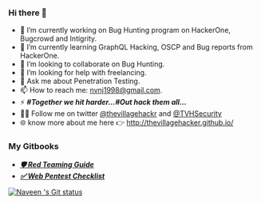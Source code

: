 ### Hi there 👋

- 🔭 I’m currently working on Bug Hunting program on HackerOne, Bugcrowd and Intigrity.
- 🌱 I’m currently learning GraphQL Hacking, OSCP and Bug reports from HackerOne.
- 👯 I’m looking to collaborate on Bug Hunting.
- 🤔 I’m looking for help with freelancing.
- 💬 Ask me about Penetration Testing.
- 📫 How to reach me: nvnj1998@gmail.com.
- ⚡ ***#Together we hit harder...#Out hack them all...***
- 🚶‍♂️ Follow me on twitter [@thevillagehackr](https://twitter.com/thevillagehackr) and [@TVHSecurity](https://twitter.com/TVHSecurity)
- 🌐 know more about me here 👉 http://thevillagehacker.github.io/
### My Gitbooks
- ***[🛡️ Red Teaming Guide](https://thevillagehacker.gitbook.io/red-teaming/)***
- ***[✅ Web Pentest Checklist](https://thevillagehacker.gitbook.io/web-pentest-checklist/)***

[![Naveen 's Git status](https://github-readme-stats.vercel.app/api?username=thevillagehacker&show_icons=true&theme=tokyonight&count_private=true)](https://github-readme-stats.vercel.app/api?username=thevillagehacker&show_icons=true&theme=tokyonight&count_private=true)
